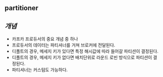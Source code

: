 **partitioner**
-
*개념*
-
- 카프카 프로듀서의 중요 개념 중 하나
- 프로듀서의 데이터는 파티셔너를 거쳐 브로커에 전달된다.
- 디폴트의 경우, 메세지 키가 있다면 특정 해시값에 따라 들어갈 파티션이 결정된다.
- 디폴트의 경우, 메세지 키가 없다면 배치단위로 라운드 로빈 방식으로 파티션이 결정된다.
- 파티셔너는 커스텀도 가능하다.
